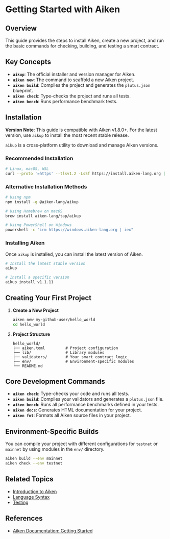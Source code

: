 # Getting Started with Aiken

## Overview

This guide provides the steps to install Aiken, create a new project, and run the basic commands for checking, building, and testing a smart contract.

## Key Concepts

- **`aikup`**: The official installer and version manager for Aiken.
- **`aiken new`**: The command to scaffold a new Aiken project.
- **`aiken build`**: Compiles the project and generates the `plutus.json` blueprint.
- **`aiken check`**: Type-checks the project and runs all tests.
- **`aiken bench`**: Runs performance benchmark tests.

## Installation

**Version Note**: This guide is compatible with Aiken v1.8.0+. For the latest version, use `aikup` to install the most recent stable release.

`aikup` is a cross-platform utility to download and manage Aiken versions.

### Recommended Installation

```bash
# Linux, macOS, WSL
curl --proto '=https' --tlsv1.2 -LsSf https://install.aiken-lang.org | sh
```

### Alternative Installation Methods

```bash
# Using npm
npm install -g @aiken-lang/aikup

# Using Homebrew on macOS
brew install aiken-lang/tap/aikup

# Using PowerShell on Windows
powershell -c "irm https://windows.aiken-lang.org | iex"
```

### Installing Aiken

Once `aikup` is installed, you can install the latest version of Aiken.

```bash
# Install the latest stable version
aikup

# Install a specific version
aikup install v1.1.11
```

## Creating Your First Project

1. **Create a New Project**

   ```bash
   aiken new my-github-user/hello_world
   cd hello_world
   ```

2. **Project Structure**
   ```
   hello_world/
   ├── aiken.toml         # Project configuration
   ├── lib/               # Library modules
   ├── validators/        # Your smart contract logic
   ├── env/               # Environment-specific modules
   └── README.md
   ```

## Core Development Commands

- **`aiken check`**: Type-checks your code and runs all tests.
- **`aiken build`**: Compiles your validators and generates a `plutus.json` file.
- **`aiken bench`**: Runs all performance benchmarks defined in your tests.
- **`aiken docs`**: Generates HTML documentation for your project.
- **`aiken fmt`**: Formats all Aiken source files in your project.

## Environment-Specific Builds

You can compile your project with different configurations for `testnet` or `mainnet` by using modules in the `env/` directory.

```bash
aiken build --env mainnet
aiken check --env testnet
```

## Related Topics

- [Introduction to Aiken](./introduction.md)
- [Language Syntax](../language/syntax.md)
- [Testing](../language/testing.md)

## References

- [Aiken Documentation: Getting Started](https://aiken-lang.org/getting-started)
